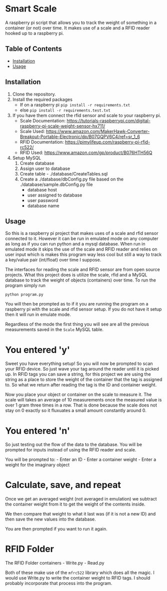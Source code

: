# Smart Scale

A raspberry pi script that allows you to track the weight of something in a container (or not) over time.
It makes use of a scale and a RFID reader hooked up to a raspberry pi.

## Table of Contents

- [Installation](#installation)
- [Usage](#usage)

## Installation

1) Clone the repository.
2) Install the required packages
	- If on a raspberry pi `pip install -r requirements.txt`
	- else `pip install -r requirements.test.txt`
3) If you have them connect the rfid sensor and scale to your raspberry pi.
	- Scale Documentation: https://tutorials-raspberrypi.com/digital-raspberry-pi-scale-weight-sensor-hx711/
	- Scale Used: https://www.amazon.com/MakerHawk-Converter-Breakout-Portable-Electronic/dp/B07GQPV6C4/ref=sr_1_6
	- RFID Documentation: https://pimylifeup.com/raspberry-pi-rfid-rc522/
	- RFID Used: https://www.amazon.com/gp/product/B076HTH56Q
4) Setup MySQL
	1) Create database
	2) Assign user to database
	3) Create table - ./database/CreateTables.sql
	4) Create a ./database/dbConfig.py file based on the ./database/sample.dbConfig.py file
		- database host
		- user assigned to database
		- user password
		- database name

## Usage
So this is a raspberry pi project that makes uses of a scale and rfid sensor connected to it. However it can be run in
emulated mode on any computer as long as if you can run python and a mysql database. When run in emulated mode it
skips the use of the scale and RFID reader and relies on user input which is makes this program way less cool but
still a way to track a key/value pair (int/float) over time I suppose.

The interfaces for reading the scale and RFID sensor are from open source projects. What this project does is 
utilize the scale, rfid and a MySQL database to track the weight of objects (containers) over time. To run the program
simply run

`python program.py`

You will then be prompted as to if it you are running the program on a raspberry pi with the scale and rfid sensor setup.
If you do not have it setup then it will run in emulate mode.

Regardless of the mode the first thing you will see are all the previous measurements saved in the `Scale` MySQL table.


# You entered 'y'
Sweet you have everything setup! So you will now be prompted to scan your RFID device. So just wave your tag around the reader
until it is picked up. In RFID tags you can save a string, for this project we are using the string as a place to store the weight
of the container that the tag is assigned to. So what we return after reading the tag is the ID and container weight.

Now you place your object or container on the scale to measure it. The scale will takes an average of 10 measurements once the measured
value is over 1 gram three times in a row. That is done because the scale does not stay on 0 exactly so it fluxuates a small amount constantly around 0.


# You entered 'n'
So just testing out the flow of the data to the database. You will be prompted for inputs instead of using the RFID reader and scale.

You will be prompted to:
	- Enter an ID
	- Enter a container weight
	- Enter a weight for the imaginary object

# Calculate, save, and repeat
Once we get an averaged weight (not averaged in emulation) we subtract the container weight from it to get the weight of the contents inside. 

We then compare that weight to what it last was (if it is not a new ID) and then save the new values into the database.

You are then prompted if you want to run it again.


# RFID Folder
The RFID Folder containers 
	- Write.py
	- Read.py

Both of these make use of the `mfrc522` library which does all the magic. I would use Write.py to write the container weight to RFID tags. I should probably
incorporate that process into the program.